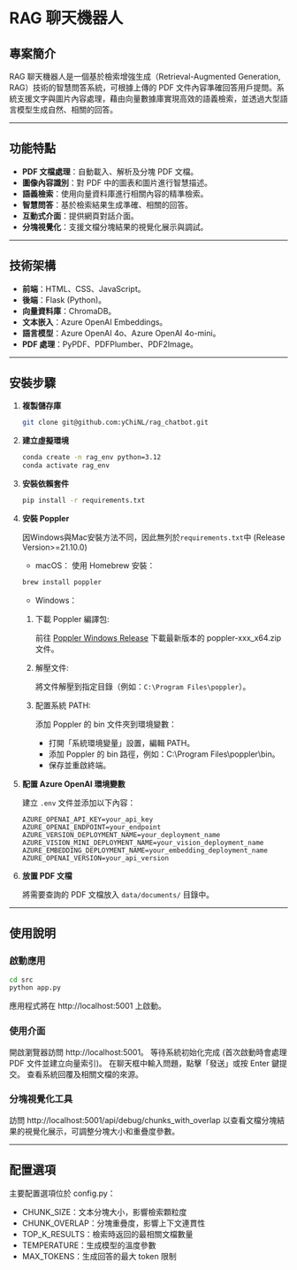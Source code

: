 # RAG 聊天機器人

## 專案簡介

RAG 聊天機器人是一個基於檢索增強生成（Retrieval-Augmented Generation, RAG）技術的智慧問答系統，可根據上傳的 PDF 文件內容準確回答用戶提問。系統支援文字與圖片內容處理，藉由向量數據庫實現高效的語義檢索，並透過大型語言模型生成自然、相關的回答。

---

## 功能特點

- **PDF 文檔處理**：自動載入、解析及分塊 PDF 文檔。
- **圖像內容識別**：對 PDF 中的圖表和圖片進行智慧描述。
- **語義檢索**：使用向量資料庫進行相關內容的精準檢索。
- **智慧問答**：基於檢索結果生成準確、相關的回答。
- **互動式介面**：提供網頁對話介面。
- **分塊視覺化**：支援文檔分塊結果的視覺化展示與調試。

---

## 技術架構

- **前端**：HTML、CSS、JavaScript。
- **後端**：Flask (Python)。
- **向量資料庫**：ChromaDB。
- **文本嵌入**：Azure OpenAI Embeddings。
- **語言模型**：Azure OpenAI 4o、Azure OpenAI 4o-mini。
- **PDF 處理**：PyPDF、PDFPlumber、PDF2Image。

---

## 安裝步驟

1. **複製儲存庫**

    ```bash
    git clone git@github.com:yChiNL/rag_chatbot.git
    ```

2. **建立虛擬環境**

    ```bash
    conda create -n rag_env python=3.12
    conda activate rag_env
    ```

3. **安裝依賴套件**

    ```bash
    pip install -r requirements.txt
    ```

4. **安裝 Poppler**

    因Windows與Mac安裝方法不同，因此無列於`requirements.txt`中 (Release Version>=21.10.0)
    
    - macOS：
    使用 Homebrew 安裝：
    
    ```bash
    brew install poppler
    ```

    - Windows：
    1. 下載 Poppler 編譯包:

        前往 [Poppler Windows Release](https://github.com/oschwartz10612/poppler-windows/releases) 下載最新版本的 poppler-xxx_x64.zip 文件。

    2. 解壓文件:

        將文件解壓到指定目錄（例如：`C:\Program Files\poppler`）。

    3. 配置系統 PATH:

        添加 Poppler 的 bin 文件夾到環境變數：

        - 打開「系統環境變量」設置，編輯 PATH。
        - 添加 Poppler 的 bin 路徑，例如：C:\Program Files\poppler\bin。
        - 保存並重啟終端。

5. **配置 Azure OpenAI 環境變數**

    建立 `.env` 文件並添加以下內容：

    ```plaintext
    AZURE_OPENAI_API_KEY=your_api_key
    AZURE_OPENAI_ENDPOINT=your_endpoint
    AZURE_VERSION_DEPLOYMENT_NAME=your_deployment_name
    AZURE_VISION_MINI_DEPLOYMENT_NAME=your_vision_deployment_name
    AZURE_EMBEDDING_DEPLOYMENT_NAME=your_embedding_deployment_name
    AZURE_OPENAI_VERSION=your_api_version
    ```

6. **放置 PDF 文檔**

    將需要查詢的 PDF 文檔放入 `data/documents/` 目錄中。

---

## 使用說明

### 啟動應用

```bash
cd src
python app.py
```

應用程式將在 http://localhost:5001 上啟動。

### 使用介面
開啟瀏覽器訪問 http://localhost:5001。
等待系統初始化完成 (首次啟動時會處理 PDF 文件並建立向量索引)。
在聊天框中輸入問題，點擊「發送」或按 Enter 鍵提交。
查看系統回覆及相關文檔的來源。

### 分塊視覺化工具
訪問 http://localhost:5001/api/debug/chunks_with_overlap 以查看文檔分塊結果的視覺化展示，可調整分塊大小和重疊度參數。

---

## 配置選項
主要配置選項位於 config.py：

- CHUNK_SIZE：文本分塊大小，影響檢索顆粒度
- CHUNK_OVERLAP：分塊重疊度，影響上下文連貫性
- TOP_K_RESULTS：檢索時返回的最相關文檔數量
- TEMPERATURE：生成模型的溫度參數
- MAX_TOKENS：生成回答的最大 token 限制